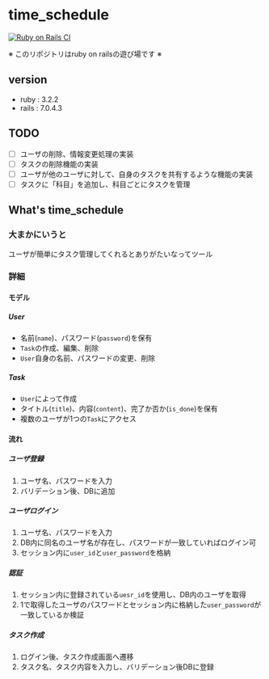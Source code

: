 # time_schedule

[![Ruby on Rails CI](https://github.com/elca-hub/time_schedule/actions/workflows/rubyonrails.yml/badge.svg)](https://github.com/elca-hub/time_schedule/actions/workflows/rubyonrails.yml)

※ このリポジトリはruby on railsの遊び場です ※

## version

- ruby : 3.2.2
- rails : 7.0.4.3

## TODO

- [ ] ユーザの削除、情報変更処理の実装
- [ ] タスクの削除機能の実装
- [ ] ユーザが他のユーザに対して、自身のタスクを共有するような機能の実装
- [ ] タスクに「科目」を追加し、科目ごとにタスクを管理

## What's time_schedule

### 大まかにいうと

ユーザが簡単にタスク管理してくれるとありがたいなってツール

### 詳細

#### モデル

##### User
- 名前(`name`)、パスワード(`password`)を保有
- `Task`の作成、編集、削除
- `User`自身の名前、パスワードの変更、削除

##### Task
- `User`によって作成
- タイトル(`title`)、内容(`content`)、完了か否か(`is_done`)を保有
- 複数のユーザが1つの`Task`にアクセス

#### 流れ

##### ユーザ登録
1. ユーザ名、パスワードを入力
2. バリデーション後、DBに追加

##### ユーザログイン
1. ユーザ名、パスワードを入力
2. DB内に同名のユーザ名が存在し、パスワードが一致していればログイン可
3. セッション内に`user_id`と`user_password`を格納

##### 認証
1. セッション内に登録されている`uesr_id`を使用し、DB内のユーザを取得
2. 1で取得したユーザのパスワードとセッション内に格納した`user_password`が一致しているか検証

##### タスク作成
1. ログイン後、タスク作成画面へ遷移
2. タスク名、タスク内容を入力し、バリデーション後DBに登録
